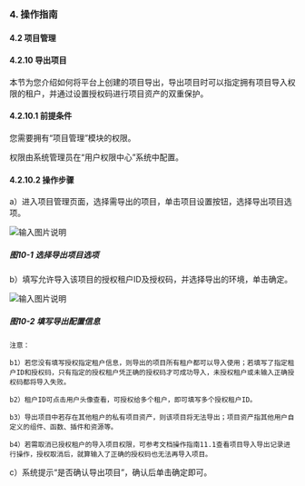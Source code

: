 ### 4. 操作指南

#### 4.2 项目管理

#### 4.2.10 导出项目

本节为您介绍如何将平台上创建的项目导出，导出项目时可以指定拥有项目导入权限的租户，并通过设置授权码进行项目资产的双重保护。

#### 4.2.10.1 前提条件

您需要拥有“项目管理”模块的权限。

权限由系统管理员在“用户权限中心”系统中配置。

#### 4.2.10.2 操作步骤

a）进入项目管理页面，选择需导出的项目，单击项目设置按钮，选择导出项目选项。

![输入图片说明](../../../../images/SoFlu%EF%BC%88%E5%90%8E%E7%AB%AF%EF%BC%89%E5%BC%80%E5%8F%91%E5%B9%B3%E5%8F%B0/1.%20%E6%9C%80%E6%96%B0%E7%89%88%E6%9C%AC%20-%20%E6%9B%B4%E6%96%B0%E6%97%A5%E6%9C%9F%20-%202022.10.08/4.%20%E6%93%8D%E4%BD%9C%E6%8C%87%E5%8D%97/2.%20%E9%A1%B9%E7%9B%AE%E7%AE%A1%E7%90%86/10-1.png)

##### 图10-1 选择导出项目选项

b）填写允许导入该项目的授权租户ID及授权码，并选择导出的环境，单击确定。

![输入图片说明](../../../../images/SoFlu%EF%BC%88%E5%90%8E%E7%AB%AF%EF%BC%89%E5%BC%80%E5%8F%91%E5%B9%B3%E5%8F%B0/1.%20%E6%9C%80%E6%96%B0%E7%89%88%E6%9C%AC%20-%20%E6%9B%B4%E6%96%B0%E6%97%A5%E6%9C%9F%20-%202022.10.08/4.%20%E6%93%8D%E4%BD%9C%E6%8C%87%E5%8D%97/2.%20%E9%A1%B9%E7%9B%AE%E7%AE%A1%E7%90%86/10-2.png)

##### 图10-2 填写导出配置信息

```
注意：

b1）若您没有填写授权指定租户信息，则导出的项目所有租户都可以导入使用；若填写了指定租户ID和授权码，只有指定的授权租户凭正确的授权码才可成功导入，未授权租户或未输入正确授权码都将导入失败。

b2）租户ID可点击用户头像查看，可授权给多个租户，即可填写多个授权租户ID。

b3）导出项目中若存在其他租户的私有项目资产，则该项目将无法导出；项目资产指其他用户自定义的组件、函数、插件和资源等。

b4）若需取消已授权租户的导入项目权限，可参考文档操作指南11.1查看项目导入导出记录进行操作，授权取消后，就算输入了正确的授权码也无法再导入项目。
```

c）系统提示“是否确认导出项目”，确认后单击确定即可。
